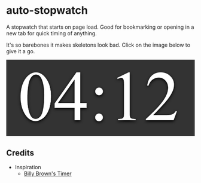 # auto-stopwatch


A stopwatch that starts on page load. Good for bookmarking or opening in a new tab for quick timing of anything.

It's so barebones it makes skeletons look bad. Click on the image below to give it a go.

[![Thumbnail](https://raw.githubusercontent.com/dhulihan/auto-stopwatch/master/thumbnail.png)](https://cdn.rawgit.com/dhulihan/auto-stopwatch/master/index.html)


## Credits

* Inspiration
	* [Billy Brown's Timer](http://codepen.io/_Billy_Brown/pen/dbJeh)